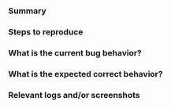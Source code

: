 ### Summary


### Steps to reproduce


### What is the current bug behavior?


### What is the expected correct behavior?


### Relevant logs and/or screenshots


